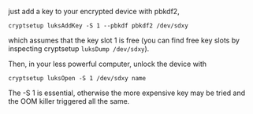 just add a key to your encrypted device with pbkdf2,

```
cryptsetup luksAddKey -S 1 --pbkdf pbkdf2 /dev/sdxy
```

which assumes that the key slot 1 is free (you can find free key slots by inspecting cryptsetup `luksDump /dev/sdxy`).

Then, in your less powerful computer, unlock the device with

```
cryptsetup luksOpen -S 1 /dev/sdxy name
```

The -S 1 is essential, otherwise the more expensive key may be tried and the OOM killer triggered all the same.